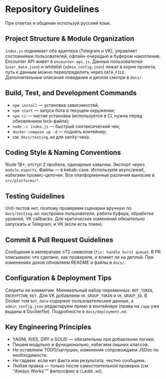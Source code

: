 # Repository Guidelines

При ответах и общении используй русский язык.

## Project Structure & Module Organization
`index.js` поднимает оба адаптера (Telegram и VK), управляет состояниями пользователей, офлайн-очередью и буфером накопления. Encounter API живёт в `encounter-api.js`. Данные пользователей (`user_data.json`) и whitelist (`admin_config.json`) лежат в корне проекта; путь к данным можно переопределить через `DATA_FILE`. Дополнительные описания поведения и деплоя смотри в `docs/`.

## Build, Test, and Development Commands
- `npm install` — установка зависимостей;
- `npm start` — запуск бота в текущем окружении;
- `npm ci` — чистая установка (используется в CI, нужна перед обновлением lock-файла);
- `node -c index.js` — быстрый синтаксический чек;
- `docker-compose up -d` — поднять контейнер;
- см. `docs/testing.md` для sanity-чека.

## Coding Style & Naming Conventions
Node 18+, отступ 2 пробела, одинарные кавычки. Экспорт через `module.exports`. Файлы — в kebab-case. Используем async/await, избегаем промис-цепочек. Все платформенные различия выносим в `src/platforms/*`.

## Testing Guidelines
Unit-тестов нет, поэтому проверяем сценарии вручную по `docs/testing.md`: настройка пользователя, работа буфера, обработка уровней, VK callbacks. Для критических изменений обязательно запускать и Telegram, и VK (если есть токен).

## Commit & Pull Request Guidelines
Сообщения в императиве ≤72 символов (`fix: handle burst queue`). В PR описываем: что сделано, как проверяли, и влияет ли на деплой. При изменениях доков обновляем README и файлы в `docs/`.

## Configuration & Deployment Tips
Секреты не коммитим. Минимальный набор переменных: `BOT_TOKEN`, `ENCRYPTION_KEY`. Для VK добавляем `VK_GROUP_TOKEN` и `VK_GROUP_ID`. В Docker том `bot_data` содержит пользовательские данные, а `admin_config.json` редактируем прямо в контейнере (права на `/app` уже выданы в Dockerfile). Подробности в `docs/deployment.md`.

## Key Engineering Principles
- YAGNI, KISS, DRY и SOLID — обязательны при добавлении логики.
- Пишем модульно и функционально, избегаем лишних классов.
- Не оставляем TODO/заглушек, изменения сопровождаем JSDoc по необходимости.
- Не гадаем: если нет факта или результата, честно сообщаем.
- Любая правка — только после самостоятельной проверки (см. “Always Works™” философию в `CLAUDE.md`).
